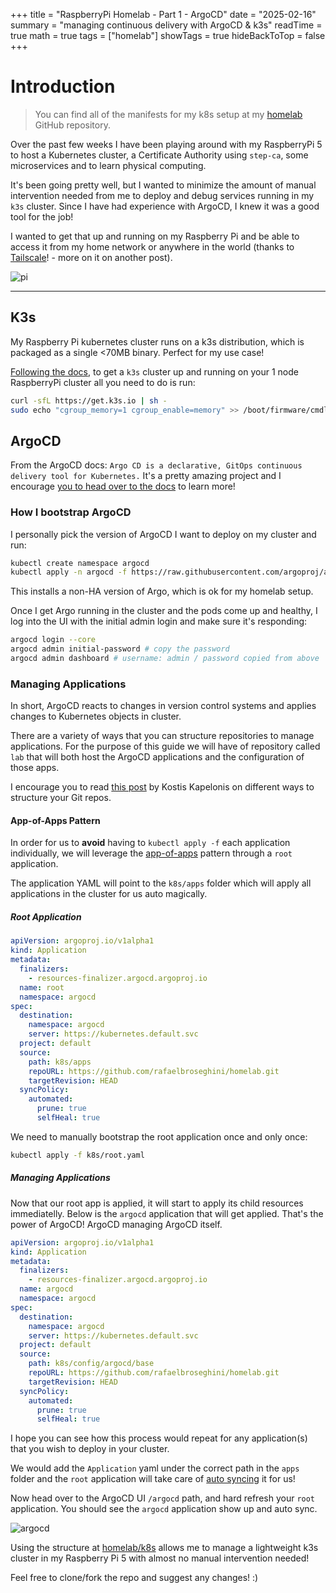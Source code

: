 +++
title = "RaspberryPi Homelab - Part 1 - ArgoCD"
date = "2025-02-16"
summary = "managing continuous delivery with ArgoCD & k3s"
readTime = true
math = true
tags = ["homelab"]
showTags = true
hideBackToTop = false
+++


# Introduction

> You can find all of the manifests for my k8s setup at my [homelab](https://github.com/rafaelbroseghini/homelab) GitHub repository.

Over the past few weeks I have been playing around with my RaspberryPi 5 to host a Kubernetes cluster, a Certificate Authority using `step-ca`, some microservices and to learn physical computing.

It's been going pretty well, but I wanted to minimize the amount of manual intervention needed from me to deploy and debug services running in my `k3s` cluster. Since I have had experience with ArgoCD, I knew it was a good tool for the job!

I wanted to get that up and running on my Raspberry Pi and be able to access it from my home network or anywhere in the world (thanks to [Tailscale](https://tailscale.com)! - more on it on another post).

![pi](../../img/raspi.jpeg#small "One Node Home Server - Raspberry Pi 5")

---

## K3s

My Raspberry Pi kubernetes cluster runs on a k3s distribution, which is packaged as a single <70MB binary. Perfect for my use case!

[Following the docs](https://docs.k3s.io/quick-start#install-script), to get a `k3s` cluster up and running on your 1 node RaspberryPi cluster all you need to do is run:

```bash
curl -sfL https://get.k3s.io | sh -
sudo echo "cgroup_memory=1 cgroup_enable=memory" >> /boot/firmware/cmdline.txt
```

## ArgoCD

From the ArgoCD docs: `Argo CD is a declarative, GitOps continuous delivery tool for Kubernetes.` It's a pretty amazing project and I encourage [you to head over to the docs](https://argo-cd.readthedocs.io/en/stable/) to learn more!

### How I bootstrap ArgoCD

I personally pick the version of ArgoCD I want to deploy on my cluster and run:

```bash
kubectl create namespace argocd
kubectl apply -n argocd -f https://raw.githubusercontent.com/argoproj/argo-cd/<VERSION>/manifests/install.yaml
```

This installs a non-HA version of Argo, which is ok for my homelab setup.

Once I get Argo running in the cluster and the pods come up and healthy, I log into the UI with the initial admin login and make sure it's responding:

```bash
argocd login --core
argocd admin initial-password # copy the password
argocd admin dashboard # username: admin / password copied from above
```

### Managing Applications

In short, ArgoCD reacts to changes in version control systems and applies changes to Kubernetes objects in cluster. 

There are a variety of ways that you can structure repositories to manage applications. For the purpose of this guide we will have of repository called `lab` that will both host the ArgoCD applications and the configuration of those apps. 

I encourage you to read [this post](https://codefresh.io/blog/how-to-structure-your-argo-cd-repositories-using-application-sets/) by Kostis Kapelonis on different ways to structure your Git repos.

#### App-of-Apps Pattern

In order for us to **avoid** having to `kubectl apply -f` each application individually, we will leverage the [app-of-apps](https://argo-cd.readthedocs.io/en/latest/operator-manual/cluster-bootstrapping/#app-of-apps-pattern) pattern through a `root` application.

The application YAML will point to the `k8s/apps` folder which will apply all applications in the cluster for us auto magically.

##### Root Application

```yaml
apiVersion: argoproj.io/v1alpha1
kind: Application
metadata:
  finalizers:
    - resources-finalizer.argocd.argoproj.io
  name: root
  namespace: argocd
spec:
  destination:
    namespace: argocd
    server: https://kubernetes.default.svc
  project: default
  source:
    path: k8s/apps
    repoURL: https://github.com/rafaelbroseghini/homelab.git
    targetRevision: HEAD
  syncPolicy:
    automated:
      prune: true
      selfHeal: true
```

We need to manually bootstrap the root application once and only once:

```bash
kubectl apply -f k8s/root.yaml
```

##### Managing Applications

Now that our root app is applied, it will start to apply its child resources immediatelly. Below is the `argocd` application that will get applied. That's the power of ArgoCD! ArgoCD managing ArgoCD itself.

```yaml
apiVersion: argoproj.io/v1alpha1
kind: Application
metadata:
  finalizers:
    - resources-finalizer.argocd.argoproj.io
  name: argocd
  namespace: argocd
spec:
  destination:
    namespace: argocd
    server: https://kubernetes.default.svc
  project: default
  source:
    path: k8s/config/argocd/base
    repoURL: https://github.com/rafaelbroseghini/homelab.git
    targetRevision: HEAD
  syncPolicy:
    automated:
      prune: true
      selfHeal: true
```

I hope you can see how this process would repeat for any application(s) that you wish to deploy in your cluster. 

We would add the `Application` yaml under the correct path in the `apps` folder and the `root` application will take care of [auto syncing](https://argo-cd.readthedocs.io/en/stable/user-guide/auto_sync/) it for us!

Now head over to the ArgoCD UI `/argocd` path, and hard refresh your `root` application. You should see the `argocd` application show up and auto sync.

![argocd](../../img/argo.png "ArgoCD managing ArgoCD :-)")

Using the structure at [homelab/k8s](https://github.com/rafaelbroseghini/homelab/k8s) allows me to manage a lightweight k3s cluster in my Raspberry Pi 5 with almost no manual intervention needed! 

Feel free to clone/fork the repo and suggest any changes! :)